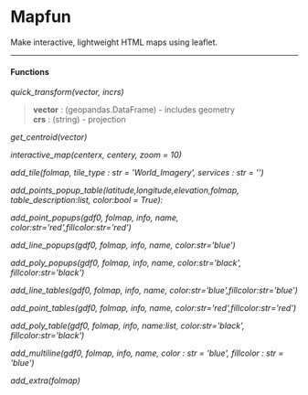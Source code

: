 # Mapfun

Make interactive, lightweight HTML maps using leaflet.  

----
#### Functions  

*quick_transform(vector, incrs)*  
>**vector**  : (geopandas.DataFrame) - includes geometry  
>**crs**     : (string) - projection

*get_centroid(vector)*

*interactive_map(centerx, centery, zoom = 10)*

*add_tile(folmap, tile_type : str = 'World_Imagery', services : str = '')*

*add_points_popup_table(latitude,longitude,elevation,folmap, table_description:list, color:bool = True):*

*add_point_popups(gdf0, folmap, info, name, color:str='red',fillcolor:str='red')*

*add_line_popups(gdf0, folmap, info, name, color:str='blue')*

*add_poly_popups(gdf0, folmap, info, name, color:str='black', fillcolor:str='black')*

*add_line_tables(gdf0, folmap, info, name, color:str='blue',fillcolor:str='blue')*

*add_point_tables(gdf0, folmap, info, name, color:str='red',fillcolor:str='red')*

*add_poly_table(gdf0, folmap, info, name:list, color:str='black', fillcolor:str='black')*

*add_multiline(gdf0, folmap, info, name, color : str = 'blue', fillcolor : str = 'blue')*

*add_extra(folmap)*









